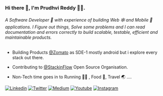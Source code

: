 ### Hi there 👋, I'm Prudhvi Reddy 🧑‍💻.

###### A Software Developer 🚀 with experience of building Web 🕸️ and Mobile 📱 applications. I Figure out things, Solve some problems and I can read documentation and errors correctly to build scalable, testable, efficient and maintainable products. 


* Building Products [@Zomato](https://zomato.com/) as SDE-1 mostly android but i explore every stack out there. 

* Contributing to [@StackinFlow](https://github.com/stackinflow) Open Source Organisation.

* Non-Tech time goes in to Running 🏃‍♂️ , Food 🍜, Travel 🌏 ....


[![Linkedin](https://img.shields.io/badge/LinkedIn-blue.svg?style=for-the-badge&logo=linkedin)](https://www.linkedin.com/in/prudhvir3ddy/)
[![Twitter](https://img.shields.io/badge/Twitter-skyblue.svg?style=for-the-badge&logo=twitter)](https://twitter.com/prudhvir3ddy)
[![Medium](https://img.shields.io/badge/medium-black.svg?style=for-the-badge&logo=medium)](https://medium.com/@prudhvir3ddy)
[![Youtube](https://img.shields.io/badge/Youtube-red.svg?style=for-the-badge&logo=youtube)](https://www.youtube.com/channel/UC-VnpasahhnVnNOhyQ1Y5JQ)
[![Instagram](https://img.shields.io/badge/Instagram-gray.svg?style=for-the-badge&logo=instagram)](https://www.instagram.com/prudhvir3ddy/)
